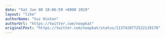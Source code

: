 ```yaml
---
date: "Sat Jun 08 18:06:59 +0000 2019"
layout: "like"
authorName: "Suz Hinton"
authorUrl: "https://twitter.com/noopkat"
originalPost: "https://twitter.com/noopkat/status/1137420772522119170"
---
```


